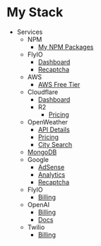 # My Stack

- Services
  - NPM
    - [My NPM Packages](https://www.npmjs.com/settings/prettydamntired/packages)
  - FlyIO
    - [Dashboard](https://fly.io/dashboard)
    - [Recaptcha](https://www.google.com/recaptcha/admin/site/682849728)
  - AWS
    - [AWS Free Tier](https://aws.amazon.com/free/)
  - Cloudflare
    - [Dashboard](https://dash.cloudflare.com/login)
    - R2
      - [Pricing](https://developers.cloudflare.com/r2/pricing/)
  - OpenWeather
    - [API Details](https://openweathermap.org/api)
    - [Pricing](https://openweathermap.org/price)
    - [City Search](https://openweathermap.org/find)
  - [MongoDB](https://account.mongodb.com/account/login)
  - Google
    - [AdSense](https://adsense.google.com/start/)
    - [Analytics](https://developers.google.com/analytics)
    - [Recaptcha](https://www.google.com/recaptcha/about/)
  - FlyIO
    - [Billing](https://fly.io/dashboard/personal/billing)
  - OpenAI
    - [Billing](https://platform.openai.com/settings/organization/billing/overview)
    - [Docs](https://platform.openai.com/docs/overview)
  - Twilio
    - [Billing](https://console.twilio.com/us1/billing/manage-billing/billing-overview)
